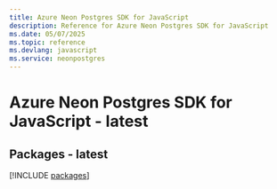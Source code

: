 ```yaml
---
title: Azure Neon Postgres SDK for JavaScript
description: Reference for Azure Neon Postgres SDK for JavaScript
ms.date: 05/07/2025
ms.topic: reference
ms.devlang: javascript
ms.service: neonpostgres
---
```

# Azure Neon Postgres SDK for JavaScript - latest
## Packages - latest
[!INCLUDE [packages](neon-postgres-index.md)]